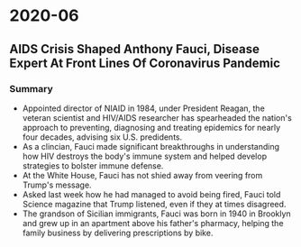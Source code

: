 # 2020-06

## AIDS Crisis Shaped Anthony Fauci, Disease Expert At Front Lines Of Coronavirus Pandemic

### Summary

- Appointed director of NIAID in 1984, under President Reagan, the veteran scientist and HIV/AIDS researcher has spearheaded the nation's approach to preventing, diagnosing and treating epidemics for nearly four decades, advising six U.S. predidents.
- As a clincian, Fauci made significant breakthroughs in understanding how HIV destroys the body's immune system and helped develop strategies to bolster immune defense.
- At the White House, Fauci has not shied away from veering from Trump's message.
- Asked last week how he had managed to avoid being fired, Fauci told Science magazine that Trump listened, even if they at times disagreed.
- The grandson of Sicilian immigrants, Fauci was born in 1940 in Brooklyn and grew up in an apartment above his father's pharmacy, helping the family business by delivering prescriptions by bike.
